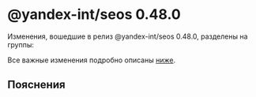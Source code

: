 # @yandex-int/seos 0.48.0

<!-- ЧЕЛОВЕЧЕСКОЕ ВСТУПЛЕНИЕ -->

Изменения, вошедшие в релиз @yandex-int/seos 0.48.0, разделены на группы:

Все важные изменения подробно описаны [ниже](#Пояснения).

## Пояснения

